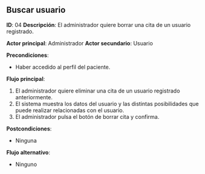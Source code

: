 ## Buscar usuario
**ID**: 04
**Descripción**: El administrador quiere borrar una cita de un usuario registrado.

**Actor principal**: Administrador
**Actor secundario**: Usuario

**Precondiciones**:
* Haber accedido al perfil del paciente.

**Flujo principal**:
1. El administrador quiere eliminar una cita de un usuario registrado anteriormente.
1. El sistema muestra los datos del usuario y las distintas posibilidades que puede realizar relacionadas con el usuario.
1. El administrador pulsa el botón de borrar cita y confirma.

**Postcondiciones**: 
* Ninguna

**Flujo alternativo**:
* Ninguno
